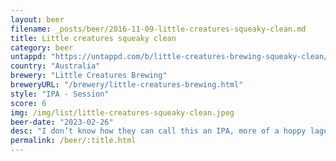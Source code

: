 ```yaml
---
layout: beer
filename: _posts/beer/2016-11-09-little-creatures-squeaky-clean.md
title: Little creatures squeaky clean
category: beer
untappd: "https://untappd.com/b/little-creatures-brewing-squeaky-clean/4847774"
country: "Australia"
brewery: "Little Creatures Brewing"
breweryURL: "/brewery/little-creatures-brewing.html"
style: "IPA - Session"
score: 6
img: /img/list/little-creatures-squeaky-clean.jpeg
beer-date: "2023-02-26"
desc: "I don’t know how they can call this an IPA, more of a hoppy lager. Good for a hot day"
permalink: /beer/:title.html
---
```

